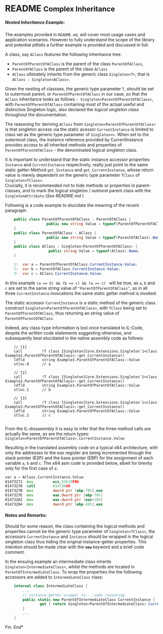 # README <small>Complex Inheritance</small>

##### Nested Inheritance Example:    

The examples provided in `README.md`, will cover most usage cases and application scenarios. 
However to fully understand the scope of the library and potential pitfalls a further example is provided and discussed in full.   

A class, say `AClass` features the following inheritance tree:  
- `ParentOfParentOfAClass` is the parent of the class `ParentOfAClass`,
-  `ParentOfAClass` is the parent of the class `AClass`
-  `AClass` ultimately inherits from the generic class *`Singleton<T>`*, that is `AClass : Singleton<AClass>`. 


Given the nesting of classses, the generic type parameter `T`, should be set to outermost parent, or `ParentOfParentOfAClass` in our case,
so that the `AClass` inheritance looks as follows `: Singleton<ParentOfParentOfAClass>`, with `ParentOfParentOfAClass` containing most of the actual useful and distinctive Singleton logic, also declared the *logical singleton class*  throughout the documentation.    

The reasoning for deriving `AClass` from `Singleton<ParentOfParentOfAClass>` is that singleton access via the static acessor `CurrentInstance` is limited to class set as the generic type parameter of `Singleton<>`.
When set to the outermost class, the instance reference provided by CurrentInstance provides access to all inherited methods and properties of `ParentOfParentOfAClass` - the denominated logical singleton class.
   
It is important to understand that the static instance accessor properties `Instance` and `CurrentInstance` respectively, really just point to the same static getter-Method `get_Instance` and `get_CurrentInstance`, whose return value is merely dependent on the generic type parameter `TClass` of `Singleton<TClass>`.   
Crucially, it is recommended not to hide methods or properties in parent-classes, and to mark the logical singleton / outmost parent class with the `SingletonAttribute` (*See README.md* )

Following is a code example to elucidate the meaning of the recent paragraph:

```cs
    public class ParentOfParentOfAClass : ParentOfAClass { 
                   public new string Value = typeof(ParentOfParentOfAClass).Name; 
    }
    public class ParentOfAClass : AClass { 
                   public new string Value = typeof(ParentOfAClass).Name;
    }
    public class AClass : Singleton<ParentOfParentOfAClass> { 
                    public string Value = typeof(AClass).Name; 
    }

    1:  var a = ParentOfParentOfAClass.CurrentInstance.Value;
    2:  var b = ParentOfAClass.CurrentInstance.Value;
    3:  var c = AClass.CurrentInstance.Value;

```

In this example  `(a == b) && (b == c) && (a == c) ` will be true,  as `a`, `b` and `c` are set to the same string value of `"ParentOfParentOfAClass"`, as in all three `CurrentInstance` invocations the same static getter method is invoked.
 
The static accessor `CurrentInstance` is a static method of the generic class construct `Singleton<ParentOfParentOfAClass>`, with `TClass` being set to `ParentOfParentOfAClass`, thus returning an string value of `ParentOfParentOfAClass`.

Indeed, any class-type information is lost once translated to IL-Code, despite the written code statements suggesting otherwise, and subsequently best elucidated in the native assembly code as follows:

```msil
    // [1]
    call         !T class [Singleton]Core.Extensions.Singleton`1<class Example3.ParentOfParentOfAClass>::get_CurrentInstance()
    ldfld        string Example3.ParentOfParentOfAClass::Value
    stloc.0      // a

    // [2]
    call         !T class [Singleton]Core.Extensions.Singleton`1<class Example3.ParentOfParentOfAClass>::get_CurrentInstance()
    ldfld        string Example3.ParentOfParentOfAClass::Value
    stloc.1      // b

    // [3]
    call         !T class [Singleton]Core.Extensions.Singleton`1<class Example3.ParentOfParentOfAClass>::get_CurrentInstance()
    ldfld        string Example3.ParentOfParentOfAClass::Value
    stloc.2      // c


``` 
From the IL-dissasembly it is easy to infer that the three method calls are actually the same, as are the return types: `Singleton<ParentOfParentOfAClass>.CurrentInstance.Value`     

Resulting in the translated assembly code on a typical x64 architecture, with only the addresses to the eax register are being incremented through the stack pointer (ESP) and the base pointer (EBP) for the assignment of 
 each variable `a`, `b` and `c`. The x64 asm code is provided below, albeit for brevity only for the first case of `a`:

```asm
var a = AClass.CurrentInstance.Value;
01473271  mov         ecx,53618F0h  
01473276  call        01472DA8  
0147327B  mov         dword ptr [ebp-78h],eax  
0147327E  mov         eax,dword ptr [ebp-78h]  
01473281  mov         eax,dword ptr [eax+10h]  
01473284  mov         dword ptr [ebp-48h],eax  
```

#### Notes and Remarks:

Should for some reason, the class containing the logical methods and properties cannot be the generic type parameter of `Singleton<TClass>`, the accessors `CurrentInstance` and `Instance` should be wrapped in the logical singleton class thus hiding the original instance-getter properties.
This intention should be made clear with the **`new`** keyword and a brief code comment.      

In the ensuing example an intermediate class inherits `Singleton<IntermediateClass>`, whilst the methods are located in `ParentOfIntermediateClass`. 
To wrap the properties the the following accessors are added to `IntermediateClass` class:

```cs
    internal class IntermediateClass {
		...
        // instance-getter wrapper to....some reasoning
		public static new ParentOfIntermediateClass CurrentInstance { 
				get { return Singleton<ParentOfIntermediateClass>.CurrentInstance;  } 
		}
		...
	}
```


*Fin. End**